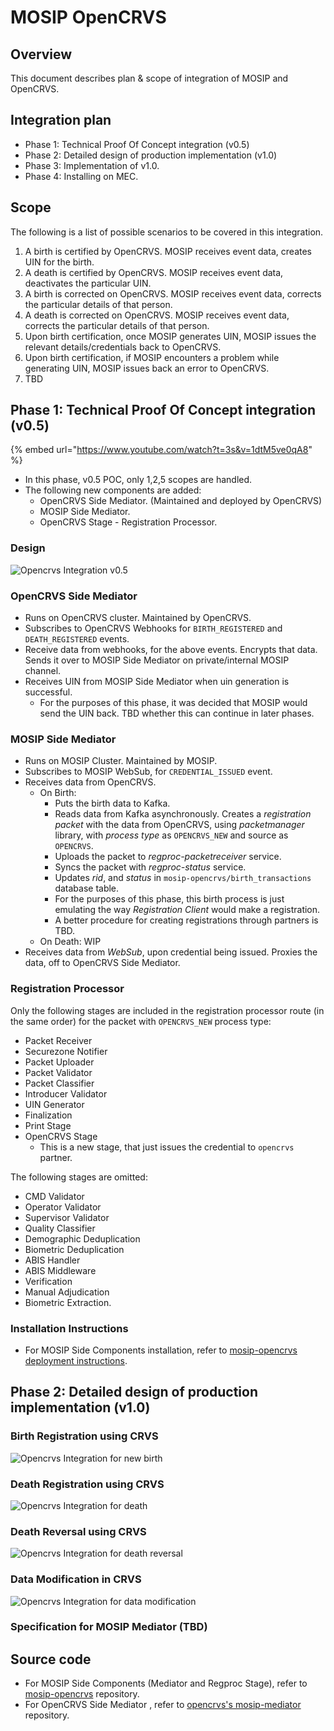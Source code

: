 # MOSIP OpenCRVS

## Overview

This document describes plan & scope of integration of MOSIP and OpenCRVS.

## Integration plan

* Phase 1: Technical Proof Of Concept integration (v0.5)
* Phase 2: Detailed design of production implementation (v1.0)
* Phase 3: Implementation of v1.0.
* Phase 4: Installing on MEC.

## Scope

The following is a list of possible scenarios to be covered in this integration.

1. A birth is certified by OpenCRVS. MOSIP receives event data, creates UIN for the birth.
2. A death is certified by OpenCRVS. MOSIP receives event data, deactivates the particular UIN.
3. A birth is corrected on OpenCRVS. MOSIP receives event data, corrects the particular details of that person.
4. A death is corrected on OpenCRVS. MOSIP receives event data, corrects the particular details of that person.
5. Upon birth certification, once MOSIP generates UIN, MOSIP issues the relevant details/credentials back to OpenCRVS.
6. Upon birth certification, if MOSIP encounters a problem while generating UIN, MOSIP issues back an error to OpenCRVS.
7. TBD

## Phase 1: Technical Proof Of Concept integration (v0.5)

{% embed url="https://www.youtube.com/watch?t=3s&v=1dtM5ve0qA8" %}

* In this phase, v0.5 POC, only 1,2,5 scopes are handled.
* The following new components are added:
  * OpenCRVS Side Mediator. (Maintained and deployed by OpenCRVS)
  * MOSIP Side Mediator.
  * OpenCRVS Stage - Registration Processor.

### Design

![Opencrvs Integration v0.5](\_images/opencrvs\_integration\_v0.5.png)

### OpenCRVS Side Mediator

* Runs on OpenCRVS cluster. Maintained by OpenCRVS.
* Subscribes to OpenCRVS Webhooks for `BIRTH_REGISTERED` and `DEATH_REGISTERED` events.
* Receive data from webhooks, for the above events. Encrypts that data. Sends it over to MOSIP Side Mediator on private/internal MOSIP channel.
* Receives UIN from MOSIP Side Mediator when uin generation is successful.
  * For the purposes of this phase, it was decided that MOSIP would send the UIN back. TBD whether this can continue in later phases.

### MOSIP Side Mediator

* Runs on MOSIP Cluster. Maintained by MOSIP.
* Subscribes to MOSIP WebSub, for `CREDENTIAL_ISSUED` event.
* Receives data from OpenCRVS.
  * On Birth:
    * Puts the birth data to Kafka.
    * Reads data from Kafka asynchronously. Creates a _registration packet_ with the data from OpenCRVS, using _packetmanager_ library, with _process type_ as `OPENCRVS_NEW` and source as `OPENCRVS`.
    * Uploads the packet to _regproc-packetreceiver_ service.
    * Syncs the packet with _regproc-status_ service.
    * Updates _rid_, and _status_ in `mosip-opencrvs/birth_transactions` database table.
    * For the purposes of this phase, this birth process is just emulating the way _Registration Client_ would make a registration.
    * A better procedure for creating registrations through partners is TBD.
  * On Death: WIP
* Receives data from _WebSub_, upon credential being issued. Proxies the data, off to OpenCRVS Side Mediator.

### Registration Processor

Only the following stages are included in the registration processor route (in the same order) for the packet with `OPENCRVS_NEW` process type:

* Packet Receiver
* Securezone Notifier
* Packet Uploader
* Packet Validator
* Packet Classifier
* Introducer Validator
* UIN Generator
* Finalization
* Print Stage
* OpenCRVS Stage
  * This is a new stage, that just issues the credential to `opencrvs` partner.

The following stages are omitted:

* CMD Validator
* Operator Validator
* Supervisor Validator
* Quality Classifier
* Demographic Deduplication
* Biometric Deduplication
* ABIS Handler
* ABIS Middleware
* Verification
* Manual Adjudication
* Biometric Extraction.

### Installation Instructions

* For MOSIP Side Components installation, refer to [mosip-opencrvs deployment instructions](https://github.com/mosip/mosip-opencrvs/tree/develop/deployment).

## Phase 2: Detailed design of production implementation (v1.0)

### Birth Registration using CRVS
![Opencrvs Integration for new birth](\_images/opencrvs\_birth-registration\_v1.2.png)

### Death Registration using CRVS
![Opencrvs Integration for death](\_images/opencrvs\_death-registration\_v1.2.png)

### Death Reversal using CRVS
![Opencrvs Integration for death reversal](\_images/opencrvs\_death-reversal\_v1.2.png)

### Data Modification in CRVS
![Opencrvs Integration for data modification](\_images/opencrvs\_data-modification\_v1.2.png)

### Specification for MOSIP Mediator (TBD)

## Source code

* For MOSIP Side Components (Mediator and Regproc Stage), refer to [mosip-opencrvs](https://github.com/mosip/mosip-opencrvs/tree/develop) repository.
* For OpenCRVS Side Mediator , refer to [opencrvs's mosip-mediator](https://github.com/opencrvs/mosip-mediator) repository.
